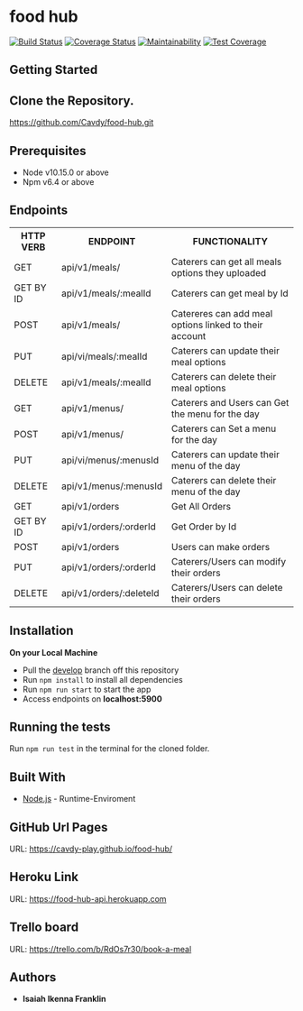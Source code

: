 # food hub

[![Build Status](https://travis-ci.org/Cavdy/food-hub.svg?branch=order-api-test)](https://travis-ci.org/Cavdy/food-hub) [![Coverage Status](https://coveralls.io/repos/github/Cavdy/food-hub/badge.svg?branch=development)](https://coveralls.io/github/Cavdy/food-hub?branch=development) [![Maintainability](https://api.codeclimate.com/v1/badges/2125ffc869ccec6424a4/maintainability)](https://codeclimate.com/github/Cavdy/food-hub/maintainability) [![Test Coverage](https://api.codeclimate.com/v1/badges/2125ffc869ccec6424a4/test_coverage)](https://codeclimate.com/github/Cavdy/food-hub/test_coverage)

## Getting Started

## Clone the Repository.

https://github.com/Cavdy/food-hub.git

## Prerequisites

- Node v10.15.0 or above
- Npm v6.4 or above

## Endpoints

<table>
<tr>
    <th>HTTP VERB</th>
	<th>ENDPOINT</th>
	<th>FUNCTIONALITY</th>
</tr>
<tr>
	<td>GET</td>
	<td>api/v1/meals/</td>
	<td>Caterers can get all meals options they uploaded</td>
</tr>
<tr>
	<td>GET BY ID</td>
	<td>api/v1/meals/:mealId</td>
	<td>Caterers can get meal by Id</td>
</tr>
<tr>
	<td>POST</td>
	<td>api/v1/meals/</td>
	<td>Catereres can add meal options linked to their account</td>
</tr>
<tr>
	<td>PUT</td>
	<td>api/vi/meals/:mealId</td>
	<td>Caterers can update their meal options</td>
</tr>
<tr>
	<td>DELETE</td>
	<td>api/v1/meals/:mealId</td>
	<td>Caterers can delete their meal options</td>
</tr>
<tr>
	<td>GET</td>
	<td>api/v1/menus/</td>
	<td>Caterers and Users can Get the menu for the day </td>
</tr>
<tr>
	<td>POST</td>
	<td>api/v1/menus/</td>
	<td>Caterers can Set a menu for the day</td>
</tr>
<tr>
	<td>PUT</td>
	<td>api/vi/menus/:menusId</td>
	<td>Caterers can update their menu of the day</td>
</tr>
<tr>
	<td>DELETE</td>
	<td>api/v1/menus/:menusId</td>
	<td>Caterers can delete their menu of the day</td>
</tr>
<tr>
<tr>
	<td>GET</td>
	<td>api/v1/orders</td>
	<td>Get All Orders</td>
</tr>
<tr>
	<td>GET BY ID</td>
	<td>api/v1/orders/:orderId</td>
	<td>Get Order by Id</td>
</tr>
<tr>
	<td>POST</td>
	<td>api/v1/orders</td>
	<td>Users can make orders</td>
</tr>
<tr>
	<td>PUT</td>
	<td>api/v1/orders/:orderId</td>
	<td>Caterers/Users can modify their orders</td>
</tr>
<tr>
	<td>DELETE</td>
	<td>api/v1/orders/:deleteId</td>
	<td>Caterers/Users can delete their orders</td>
</tr>
</table>

## Installation

**On your Local Machine**

- Pull the [develop](https://github.com/Cavdy/food-hub.git) branch off this repository
- Run `npm install` to install all dependencies
- Run `npm run start` to start the app
- Access endpoints on **localhost:5900**

## Running the tests

Run `npm run test` in the terminal for the cloned folder.

## Built With

- [Node.js](http://www.nodejs.org/) - Runtime-Enviroment

## GitHub Url Pages

URL: https://cavdy-play.github.io/food-hub/

## Heroku Link

URL: https://food-hub-api.herokuapp.com

## Trello board

URL: https://trello.com/b/RdOs7r30/book-a-meal

## Authors

- **Isaiah Ikenna Franklin**
